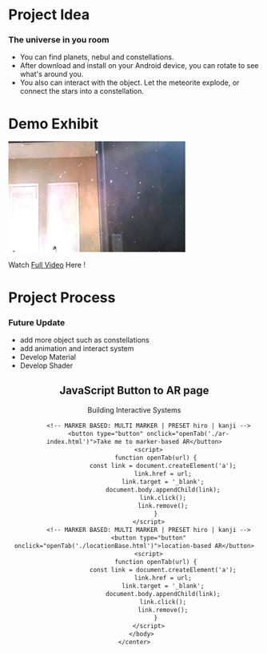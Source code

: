 

# Project Idea
### The universe in you room

- You can find planets, nebul and constellations.
- After download and install on your Android device, you can rotate to see what's around you.
- You also can interact with the object. Let the meteorite explode, or connect the stars into a constellation.




# Demo Exhibit

![img](https://github.com/BRANDDY/unityAR/raw/gh-pages/docs/assets/demo.png)

Watch [Full Video](https://drive.google.com/file/d/1GZh5S8cb0CitseI6WiguvvhZbLj8uNk5/view?usp=sharing) Here !


# Project Process

### Future Update

- add more object such as constellations
- add animation and interact system
- Develop Material
- Develop Shader


<html lang="en">
	<head>
		<meta charset="UTF-8"><meta name="viewport" content="width=device-width, initial-scale=1.0">
	</head>
	<center>
		<body>
			<h2>JavaScript Button to AR page</h2>
			<p id="demo">Building Interactive Systems</p>

			<!-- MARKER BASED: MULTI MARKER | PRESET hiro | kanji -->
			<button type="button" onclick="openTab('./ar-index.html')">Take me to marker-based AR</button>
			<script>
				function openTab(url) {
					const link = document.createElement('a');
					link.href = url;
					link.target = '_blank';
					document.body.appendChild(link);
					link.click();
					link.remove();
				}
			</script>
			<!-- MARKER BASED: MULTI MARKER | PRESET hiro | kanji -->
			<button type="button" onclick="openTab('./locationBase.html')">location-based AR</button>
			<script>
				function openTab(url) {
					const link = document.createElement('a');
					link.href = url;
					link.target = '_blank';
					document.body.appendChild(link);
					link.click();
					link.remove();
				}
			</script>
        </body>
	</center>
</html>
